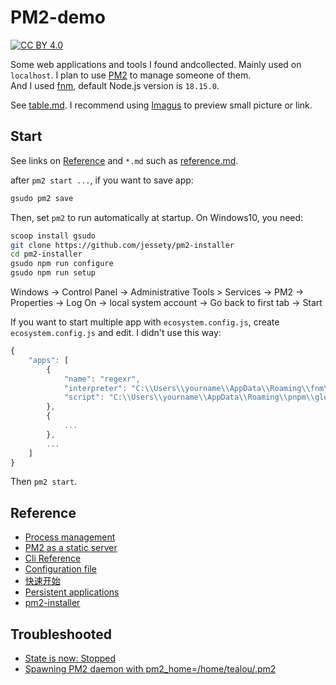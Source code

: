 # PM2-demo

[![CC BY 4.0][cc-by-image]][cc-by]

[cc-by]: http://creativecommons.org/licenses/by/4.0/
[cc-by-image]: https://i.creativecommons.org/l/by/4.0/88x31.png
[cc-by-shield]: https://img.shields.io/badge/License-CC%20BY%204.0-lightgrey.svg

Some web applications and tools I found andcollected. Mainly used on `localhost`. I plan to use [PM2](https://pm2.keymetrics.io/) to manage someone of them.  
And I used [fnm](https://github.com/Schniz/fnm), default Node.js version is `18.15.0`.

See [table.md](table.md). I recommend using [Imagus](https://chrome.google.com/webstore/detail/imagus/immpkjjlgappgfkkfieppnmlhakdmaab?hl=en) to preview small picture or link.

## Start

See links on [Reference](README.md#reference) and `*.md` such as [reference.md](_readme/reference.md).

after `pm2 start ...`, if you want to save app:

```sh
gsudo pm2 save
```

Then, set `pm2` to run automatically at startup. On Windows10, you need:

```sh
scoop install gsudo
git clone https://github.com/jessety/pm2-installer
cd pm2-installer
gsudo npm run configure
gsudo npm run setup
```

Windows → Control Panel → Administrative Tools > Services → PM2 → Properties → Log On → local system account → Go back to first tab → Start

If you want to start multiple app with `ecosystem.config.js`, create `ecosystem.config.js` and edit. I didn't use this way:

```js
{
	"apps": [
		{
			"name": "regexr",
			"interpreter": "C:\\Users\\yourname\\AppData\\Roaming\\fnm\\node-versions\\v10.21.0\\installation\\node.exe",
			"script": "C:\\Users\\yourname\\AppData\\Roaming\\pnpm\\global\\5\\.pnpm\\gulp-cli@2.3.0\\node_modules\\gulp-cli\\bin\\gulp.js"
		},
		{
			...
		},
		...
	]
}
```

Then `pm2 start`.

## Reference

- [Process management](https://pm2.keymetrics.io/docs/usage/process-management/)
- [PM2 as a static server](https://pm2.keymetrics.io/docs/usage/expose/)
- [Cli Reference](https://pm2.io/docs/runtime/reference/pm2-cli/)
- [Configuration file](https://pm2.keymetrics.io/docs/usage/application-declaration/)
- [快速开始](https://pm2.fenxianglu.cn/docs/start)
- [Persistent applications](https://pm2.keymetrics.io/docs/usage/startup/)
- [pm2-installer](https://github.com/jessety/pm2-installer)

## Troubleshooted

- [State is now: Stopped](https://github.com/jessety/pm2-installer/issues/69)
- [Spawning PM2 daemon with pm2_home=/home/tealou/.pm2](https://github.com/Unitech/pm2/issues/2799)